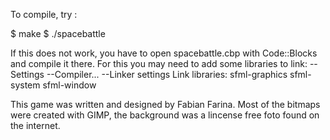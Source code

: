 To compile, try :

  $  make
  $  ./spacebattle

If this does not work, you have to open spacebattle.cbp with
Code::Blocks and compile it there. For this you may need to add 
some libraries to link:
  --Settings
    --Compiler...
      --Linker settings	
        Link libraries:
        sfml-graphics
        sfml-system
        sfml-window

This game was written and designed by Fabian Farina. Most of the bitmaps were 
created with GIMP, the background was a lincense free foto found on the internet.
